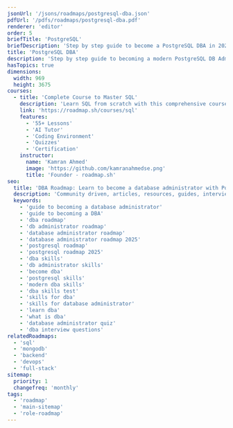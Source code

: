 ```yaml
---
jsonUrl: '/jsons/roadmaps/postgresql-dba.json'
pdfUrl: '/pdfs/roadmaps/postgresql-dba.pdf'
renderer: 'editor'
order: 5
briefTitle: 'PostgreSQL'
briefDescription: 'Step by step guide to become a PostgreSQL DBA in 2025'
title: 'PostgreSQL DBA'
description: 'Step by step guide to becoming a modern PostgreSQL DB Administrator in 2025'
hasTopics: true
dimensions:
  width: 969
  height: 3675
courses:
  - title: 'Complete Course to Master SQL'
    description: 'Learn SQL from scratch with this comprehensive course'
    link: 'https://roadmap.sh/courses/sql'
    features:
      - '55+ Lessons'
      - 'AI Tutor'
      - 'Coding Environment'
      - 'Quizzes'
      - 'Certification'
    instructor:
      name: 'Kamran Ahmed'
      image: 'https://github.com/kamranahmedse.png'
      title: 'Founder - roadmap.sh'
seo:
  title: 'DBA Roadmap: Learn to become a database administrator with PostgreSQL'
  description: 'Community driven, articles, resources, guides, interview questions, quizzes for PostgreSQL. Learn to become a modern database administrator by following the steps, skills, resources and guides listed in this roadmap.'
  keywords:
    - 'guide to becoming a database administrator'
    - 'guide to becoming a DBA'
    - 'dba roadmap'
    - 'db administrator roadmap'
    - 'database administrator roadmap'
    - 'database administrator roadmap 2025'
    - 'postgresql roadmap'
    - 'postgresql roadmap 2025'
    - 'dba skills'
    - 'db administrator skills'
    - 'become dba'
    - 'postgresql skills'
    - 'modern dba skills'
    - 'dba skills test'
    - 'skills for dba'
    - 'skills for database administrator'
    - 'learn dba'
    - 'what is dba'
    - 'database administrator quiz'
    - 'dba interview questions'
relatedRoadmaps:
  - 'sql'
  - 'mongodb'
  - 'backend'
  - 'devops'
  - 'full-stack'
sitemap:
  priority: 1
  changefreq: 'monthly'
tags:
  - 'roadmap'
  - 'main-sitemap'
  - 'role-roadmap'
---
```

